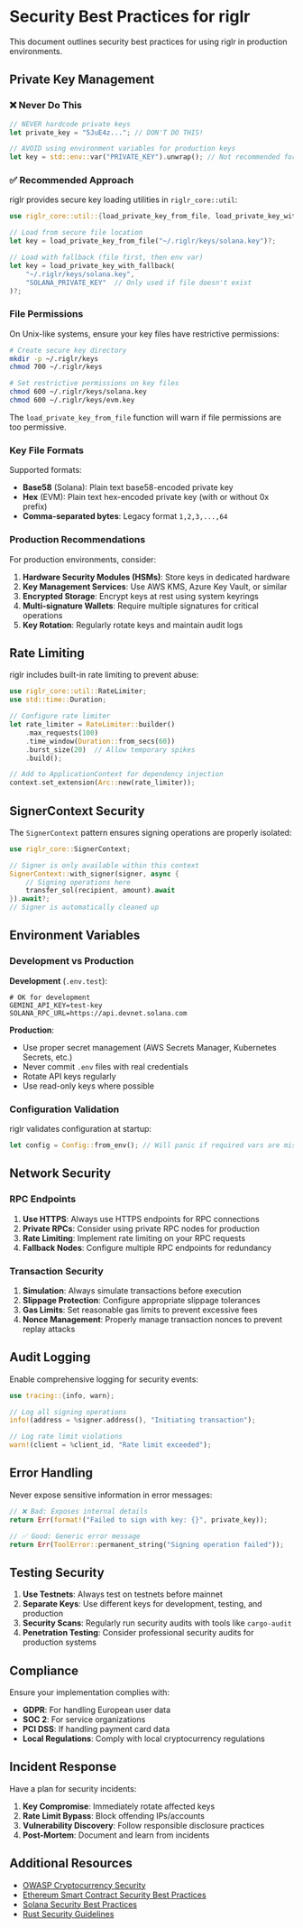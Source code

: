 # Security Best Practices for riglr

This document outlines security best practices for using riglr in production environments.

## Private Key Management

### ❌ Never Do This

```rust
// NEVER hardcode private keys
let private_key = "5JuE4z..."; // DON'T DO THIS!

// AVOID using environment variables for production keys
let key = std::env::var("PRIVATE_KEY").unwrap(); // Not recommended for production
```

### ✅ Recommended Approach

riglr provides secure key loading utilities in `riglr_core::util`:

```rust
use riglr_core::util::{load_private_key_from_file, load_private_key_with_fallback};

// Load from secure file location
let key = load_private_key_from_file("~/.riglr/keys/solana.key")?;

// Load with fallback (file first, then env var)
let key = load_private_key_with_fallback(
    "~/.riglr/keys/solana.key",
    "SOLANA_PRIVATE_KEY"  // Only used if file doesn't exist
)?;
```

### File Permissions

On Unix-like systems, ensure your key files have restrictive permissions:

```bash
# Create secure key directory
mkdir -p ~/.riglr/keys
chmod 700 ~/.riglr/keys

# Set restrictive permissions on key files
chmod 600 ~/.riglr/keys/solana.key
chmod 600 ~/.riglr/keys/evm.key
```

The `load_private_key_from_file` function will warn if file permissions are too permissive.

### Key File Formats

Supported formats:
- **Base58** (Solana): Plain text base58-encoded private key
- **Hex** (EVM): Plain text hex-encoded private key (with or without 0x prefix)
- **Comma-separated bytes**: Legacy format `1,2,3,...,64`

### Production Recommendations

For production environments, consider:

1. **Hardware Security Modules (HSMs)**: Store keys in dedicated hardware
2. **Key Management Services**: Use AWS KMS, Azure Key Vault, or similar
3. **Encrypted Storage**: Encrypt keys at rest using system keyrings
4. **Multi-signature Wallets**: Require multiple signatures for critical operations
5. **Key Rotation**: Regularly rotate keys and maintain audit logs

## Rate Limiting

riglr includes built-in rate limiting to prevent abuse:

```rust
use riglr_core::util::RateLimiter;
use std::time::Duration;

// Configure rate limiter
let rate_limiter = RateLimiter::builder()
    .max_requests(100)
    .time_window(Duration::from_secs(60))
    .burst_size(20)  // Allow temporary spikes
    .build();

// Add to ApplicationContext for dependency injection
context.set_extension(Arc::new(rate_limiter));
```

## SignerContext Security

The `SignerContext` pattern ensures signing operations are properly isolated:

```rust
use riglr_core::SignerContext;

// Signer is only available within this context
SignerContext::with_signer(signer, async {
    // Signing operations here
    transfer_sol(recipient, amount).await
}).await?;
// Signer is automatically cleaned up
```

## Environment Variables

### Development vs Production

**Development** (`.env.test`):
```env
# OK for development
GEMINI_API_KEY=test-key
SOLANA_RPC_URL=https://api.devnet.solana.com
```

**Production**:
- Use proper secret management (AWS Secrets Manager, Kubernetes Secrets, etc.)
- Never commit `.env` files with real credentials
- Rotate API keys regularly
- Use read-only keys where possible

### Configuration Validation

riglr validates configuration at startup:

```rust
let config = Config::from_env(); // Will panic if required vars are missing
```

## Network Security

### RPC Endpoints

1. **Use HTTPS**: Always use HTTPS endpoints for RPC connections
2. **Private RPCs**: Consider using private RPC nodes for production
3. **Rate Limiting**: Implement rate limiting on your RPC requests
4. **Fallback Nodes**: Configure multiple RPC endpoints for redundancy

### Transaction Security

1. **Simulation**: Always simulate transactions before execution
2. **Slippage Protection**: Configure appropriate slippage tolerances
3. **Gas Limits**: Set reasonable gas limits to prevent excessive fees
4. **Nonce Management**: Properly manage transaction nonces to prevent replay attacks

## Audit Logging

Enable comprehensive logging for security events:

```rust
use tracing::{info, warn};

// Log all signing operations
info!(address = %signer.address(), "Initiating transaction");

// Log rate limit violations
warn!(client = %client_id, "Rate limit exceeded");
```

## Error Handling

Never expose sensitive information in error messages:

```rust
// ❌ Bad: Exposes internal details
return Err(format!("Failed to sign with key: {}", private_key));

// ✅ Good: Generic error message
return Err(ToolError::permanent_string("Signing operation failed"));
```

## Testing Security

1. **Use Testnets**: Always test on testnets before mainnet
2. **Separate Keys**: Use different keys for development, testing, and production
3. **Security Scans**: Regularly run security audits with tools like `cargo-audit`
4. **Penetration Testing**: Consider professional security audits for production systems

## Compliance

Ensure your implementation complies with:
- **GDPR**: For handling European user data
- **SOC 2**: For service organizations
- **PCI DSS**: If handling payment card data
- **Local Regulations**: Comply with local cryptocurrency regulations

## Incident Response

Have a plan for security incidents:
1. **Key Compromise**: Immediately rotate affected keys
2. **Rate Limit Bypass**: Block offending IPs/accounts
3. **Vulnerability Discovery**: Follow responsible disclosure practices
4. **Post-Mortem**: Document and learn from incidents

## Additional Resources

- [OWASP Cryptocurrency Security](https://owasp.org/www-community/vulnerabilities/Cryptocurrency_Security)
- [Ethereum Smart Contract Security Best Practices](https://consensys.github.io/smart-contract-best-practices/)
- [Solana Security Best Practices](https://docs.solana.com/security-best-practices)
- [Rust Security Guidelines](https://anssi-fr.github.io/rust-guide/)